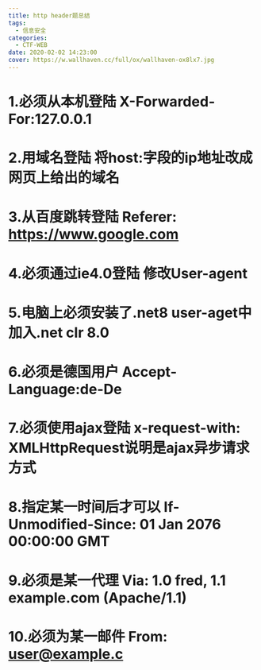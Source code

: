 ```yaml
---
title: http header题总结
tags:
  - 信息安全
categories:
  - CTF-WEB
date: 2020-02-02 14:23:00
cover: https://w.wallhaven.cc/full/ox/wallhaven-ox8lx7.jpg
---
```

# 1.必须从本机登陆  X-Forwarded-For:127.0.0.1
# 2.用域名登陆	将host:字段的ip地址改成网页上给出的域名
# 3.从百度跳转登陆	Referer: https://www.google.com
# 4.必须通过ie4.0登陆	修改User-agent
# 5.电脑上必须安装了.net8		user-aget中加入.net clr 8.0
# 6.必须是德国用户	Accept-Language:de-De
# 7.必须使用ajax登陆	x-request-with: XMLHttpRequest说明是ajax异步请求方式
# 8.指定某一时间后才可以		If-Unmodified-Since:  01 Jan 2076 00:00:00 GMT
# 9.必须是某一代理  Via: 1.0 fred, 1.1 example.com (Apache/1.1)
# 10.必须为某一邮件   From: user@example.c